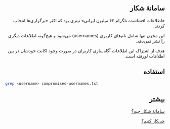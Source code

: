 <div dir="rtl">

##  سامانهٔ شکار
«اطلاعات افشاشده تلگرام ۴۲ میلیون ایرانی» تیتری بود که اکثر خبرگزاری‌ها انتخاب کردند.

این مخزن تنها شامل نام‌های کاربری (usernames) می‌شود و هیچ‌گونه اطلاعات دیگری را نشر نمی‌دهد.

هدف از اشتراک این اطلاعات آگاه‌سازی کاربران در صورت وجود اکانت خودشان در بین اطلاعات لورفته است.

## استفاده

<div dir="ltr">

```bash
grep <username> compromised-usernames.txt
```
</div>

## بیشتر
[سامانهٔ شکار چیه؟](https://dgto.ir/1ntp)

[چی‌کار کنیم؟](https://vrgl.ir/Kvzzy)
</div>
